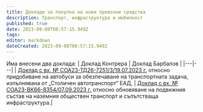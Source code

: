 ```yaml
---
title: Доклади за покупка на нови превозни средства
description: Транспорт, инфраструктура и мобилност
published: true
date: 2023-09-08T08:57:15.949Z
tags: 
editor: markdown
dateCreated: 2023-09-08T08:57:15.949Z
---
```


Има внесени два доклада:
| Доклад Контрера  | Доклад Барбалов  |
|---|---|
| [Доклад с вх. № СОА23-ТД26-7251/3/19.07.2023 г.](https://drive.google.com/file/d/1TfmbvkGSOZn6207UeY9uvxLm6fOU20ep/view?usp=drive_link) относно придобиване на автобуси за обезпечаване на транспортната задача, изпълнявана от „Столичен автотранспорт“ ЕАД, | [Доклад с вх. № СОА23-ВК66-8354/07.09.2023 г.](https://drive.google.com/file/d/1h_t7Y4pais0IBEBNbST2AUooZXNAWRfN/view?usp=drive_link) относно обновяване на подвижния състав на наземния обществен транспорт и съпътстваща инфраструктура.|